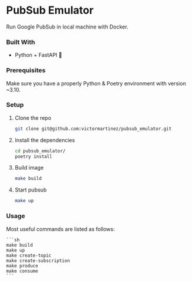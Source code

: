 # PubSub Emulator

Run Google PubSub in local machine with Docker.

### Built With

- Python + FastAPI 🐍

### Prerequisites

Make sure you have a properly Python & Poetry environment with version ~3.10.

### Setup

1. Clone the repo
   ```sh
   git clone git@github.com:victormartinez/pubsub_emulator.git
   ```

2. Install the dependencies
    ```sh
    cd pubsub_emulator/
    poetry install
    ```

3. Build image
    ```sh
    make build
    ```

4. Start pubsub
    ```sh
    make up
    ```

### Usage
Most useful commands are listed as follows:

    ```sh
    make build
    make up
    make create-topic
    make create-subscription
    make produce
    make consume
    ```
